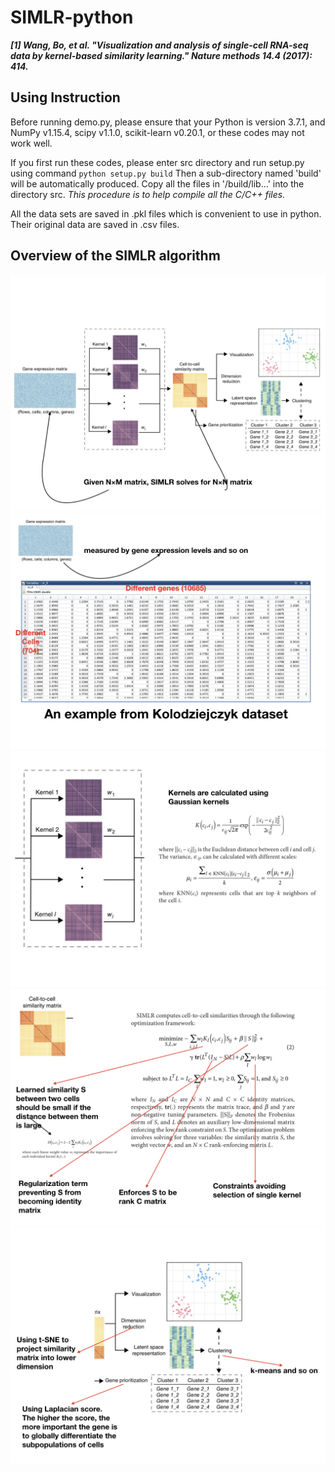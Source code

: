 # SIMLR-python
***[1] Wang, Bo, et al. "Visualization and analysis of single-cell RNA-seq data by kernel-based similarity learning." Nature methods 14.4 (2017): 414.***
## Using Instruction
Before running demo.py, please ensure that your Python is version 3.7.1, and NumPy v1.15.4, scipy v1.1.0, scikit-learn v0.20.1, or these codes may not work well.

If you first run these codes, please enter src directory and run setup.py using command
`python setup.py build`
Then a sub-directory named 'build' will be automatically produced. Copy all the files in '/build/lib...' into the directory src. *This procedure is to help compile all the C/C++ files.*

All the data sets are saved in .pkl files which is convenient to use in python. Their original data are saved in .csv files.

## Overview of the SIMLR algorithm
![](https://github.com/5966466/SIMLR-python/blob/master/SIMLR-pic/SIMLR-pic.001.jpeg "001")
![](https://github.com/5966466/SIMLR-python/blob/master/SIMLR-pic/SIMLR-pic.002.jpeg "002")
![](https://github.com/5966466/SIMLR-python/blob/master/SIMLR-pic/SIMLR-pic.003.jpeg "003")
![](https://github.com/5966466/SIMLR-python/blob/master/SIMLR-pic/SIMLR-pic.004.jpeg "004")
![](https://github.com/5966466/SIMLR-python/blob/master/SIMLR-pic/SIMLR-pic.005.jpeg "005")